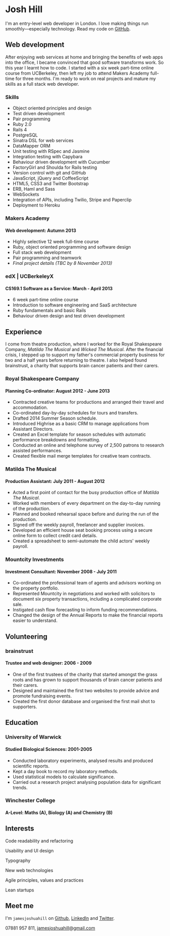 Josh Hill
=========

I'm an entry-level web developer in London.
I love making things run smoothly&mdash;especially technology.
Read my code on [GitHub].

Web development
---------------

After enjoying web services at home and bringing the benefits of web apps into the office,
I became convinced that good software transforms work. So this year I learnt how to code.
I started with a six week part-time online course from UCBerkeley,
then left my job to attend Makers Academy full-time for three months.
I'm ready to work on real projects and mature my skills as a full stack web developer.

### Skills

  - Object­ oriented principles and design
  - Test­ driven development
  - Pair programming
  - Ruby 2.0
  - Rails 4
  - PostgreSQL
  - Sinatra DSL for web services
  - DataMapper ORM
  - Unit testing with RSpec and Jasmine
  - Integration testing with Capybara
  - Behaviour driven development with Cucumber
  - FactoryGirl and Shoulda for Rails testing
  - Version control with git and GitHub
  - JavaScript, jQuery and CoffeeScript
  - HTML5, CSS3 and Twitter Bootstrap
  - ERB, Haml and Sass
  - WebSockets
  - Integration of APIs, including Twilio, Stripe and Paperclip
  - Deployment to Heroku

### Makers Academy
#### Web development: Autumn 2013

  - Highly selective 12 week full-time course
  - Ruby, object oriented programming and software design
  - Full stack web development
  - Pair programming and teamwork
  - _Final project details (TBC by 8 November 2013)_

### edX | UCBerkeleyX
#### CS169.1 Software as a Service: March - April 2013

  - 6 week part-time online course
  - Introduction to software engineering and SaaS architecture
  - Ruby fundamentals and basic Rails
  - Behaviour driven design and test driven development

Experience
----------

I come from theatre production, where I worked for the Royal Shakespeare Company,
_Matilda The Musical_ and _Wicked The Musical_. After the financial crisis,
I stepped up to support my father's commercial property business for two and a half years
before returning to theatre. I also helped found brainstrust, a charity that supports
brain cancer patients and their carers.

### Royal Shakespeare Company
#### Planning Co-ordinator: August 2012 - June 2013

- Contracted creative teams for productions and arranged their travel and accommodation.
- Co-ordinated day-by-day schedules for tours and transfers.
- Drafted 2014 Summer Season schedule.
- Introduced Highrise as a basic CRM to manage applications from Assistant Directors.
- Created an Excel template for season schedules with automatic performance breakdowns and formatting.
- Conducted an online and telephone survey of 2,500 patrons to research assisted performances.
- Created flexible mail merge templates for creative team contracts.

### Matilda The Musical
#### Production Assistant: July 2011 - August 2012

  - Acted a first point of contact for the busy production office of _Matilda The Musical_.
  - Worked with members of every department on the day-to-day running of the production.
  - Planned and booked rehearsal space before and during the run of the production.
  - Signed off the weekly payroll, freelancer and supplier invoices.
  - Developed an efficient house seat booking process using a secure online form to collect credit card details.
  - Created a spreadsheet to semi-automate the child actors' weekly payroll.

### Mountcity Investments
#### Investment Consultant: November 2008 - July 2011

  - Co-ordinated the professional team of agents and advisors working on the property portfolio.
  - Represented Mountcity in negotiations and worked with solicitors to document six property transactions,
including a complicated corporate sale.
  - Instigated cash flow forecasting to inform funding recommendations.
  - Changed the design of the Annual Reports to make the financial reports easier to understand.

Volunteering
------------

### brainstrust
#### Trustee and web designer: 2006 - 2009

  - One of the first trustees of the charity that started amongst the grass roots and has grown to support thousands of brain cancer patients and their carers.
  - Designed and maintained the first two websites to provide advice and promote fundraising events.
  - Created the first donor database and organised the first mail shot to supporters.

Education
---------

### University of Warwick
#### Studied Biological Sciences: 2001-2005

  - Conducted laboratory experiments, analysed results and produced scientific reports.
  - Kept a day book to record my laboratory methods.
  - Used statistical models to calculate significance.
  - Carried out a research project analysing population data for significant trends.

### Winchester College
#### A-Level: Maths (A), Biology (A) and Chemistry (B)

Interests
---------

Code readability and refactoring

Usability and UI design

Typography

New web technologies

Agile principles, values and practices

Lean startups

Meet me
-------
I'm `jamesjoshuahill` on [Github], [LinkedIn] and [Twitter].

07881 957 811,
[jamesjoshuahill@gmail.com]

  [jamesjoshuahill@gmail.com]: mailto:jamesjoshuahill@gmail.com
  [GitHub]: https://github.com/jamesjoshuahill
  [LinkedIn]: http://linkedin.com/in/jamesjoshuahill
  [Twitter]: http://twitter.com/jamesjoshuahill
  [Tumblr]: http://jamesjoshuahill.tumblr.com
